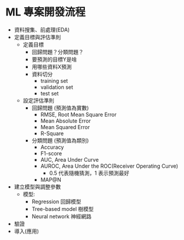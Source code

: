 # ML 專案開發流程
* 資料搜集、前處理(EDA)
* 定義目標與評估準則
    * 定義⽬標
        * 回歸問題？分類問題？
        * 要預測的⽬標Y是啥
        * 用哪些資料X預測
        * 資料切分
            * training set
            * validation set
            * test set
    * 設定評估準則
        * 回歸問題 (預測值為實數)
            * RMSE, Root Mean Square Error
            * Mean Absolute Error
            * Mean Squared Error
            * R-Square
        * 分類問題 (預測值為類別)
            * Accuracy
            * F1-score
            * AUC, Area Under Curve
            * AUROC, Area Under the ROC(Receiver Operating Curve)
                * 0.5 代表隨機猜測，1 表示預測最好
            * MAP@N
* 建立模型與調整參數
    * 模型: 
        * Regression 回歸模型
        * Tree-based model 樹模型
        * Neural network 神經網路
* 驗證
* 導入(應用)
